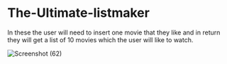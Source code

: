 # The-Ultimate-listmaker
In these the user will need to insert one movie that they like and in return they will get a list of 10 movies which the user will like to watch.


![Screenshot (62)](https://user-images.githubusercontent.com/66415331/108841507-e12e0f80-75fd-11eb-8f47-9b7f47e17809.png)
